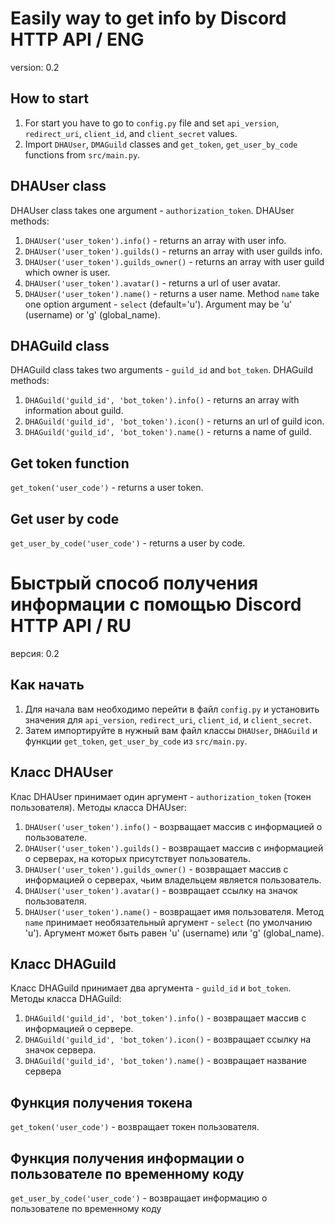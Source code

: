 # Easily way to get info by Discord HTTP API / ENG
version: 0.2

## How to start
1. For start you have to go to `config.py` file and set `api_version`, `redirect_uri`, `client_id`, and `client_secret` values.
2. Import `DHAUser`, `DMAGuild` classes and `get_token`, `get_user_by_code` functions from `src/main.py`.

## DHAUser class
DHAUser class takes one argument - `authorization_token`.
DHAUser methods:
1. `DHAUser('user_token').info()` - returns an array with user info.
2. `DHAUser('user_token').guilds()` - returns an array with user guilds info.
3. `DHAUser('user_token').guilds_owner()` - returns an array with user guild which owner is user.
4. `DHAUser('user_token').avatar()` - returns a url of user avatar.
5. `DHAUser('user_token').name()` - returns a user name. Method `name` take one option argument - `select` (default='u'). Argument may be 'u' (username) or 'g' (global_name).

## DHAGuild class
DHAGuild class takes two arguments - `guild_id` and `bot_token`.
DHAGuild methods:
1. `DHAGuild('guild_id', 'bot_token').info()` - returns an array with information about guild.
2. `DHAGuild('guild_id', 'bot_token').icon()` - returns an url of guild icon.
3. `DHAGuild('guild_id', 'bot_token').name()` - returns a name of guild.

## Get token function
`get_token('user_code')` - returns a user token.

## Get user by code
`get_user_by_code('user_code')` - returns a user by code.


# Быстрый способ получения информации с помощью Discord HTTP API / RU
версия: 0.2

## Как начать
1. Для начала вам необходимо перейти в файл `config.py` и установить значения для `api_version`, `redirect_uri`, `client_id`, и `client_secret`.
2. Затем импортируйте в нужный вам файл классы `DHAUser`, `DHAGuild` и функции `get_token`, `get_user_by_code` из `src/main.py`.

## Класс DHAUser
Клас DHAUser принимает один аргумент - `authorization_token` (токен пользователя).
Методы класса DHAUser:
1. `DHAUser('user_token').info()` - возрващает массив с информацией о пользователе.
2. `DHAUser('user_token').guilds()` - возвращает массив с информацией о серверах, на которых присутствует пользователь.
3. `DHAUser('user_token').guilds_owner()` - возвращает массив с информацией о серверах, чьим владельцем является пользователь.
4. `DHAUser('user_token').avatar()` - возвращает ссылку на значок пользователя.
5. `DHAUser('user_token').name()` - возвращает имя пользователя. Метод `name` принимает необязательный аргумент - `select` (по умолчанию 'u'). Аргумент может быть равен 'u' (username) или 'g' (global_name).

## Класс DHAGuild
Класс DHAGuild принимает два аргумента - `guild_id` и `bot_token`.
Методы класса DHAGuild:
1. `DHAGuild('guild_id', 'bot_token').info()` - возвращает массив с информацией о сервере.
2. `DHAGuild('guild_id', 'bot_token').icon()` - возвращает ссылку на значок сервера.
3. `DHAGuild('guild_id', 'bot_token').name()` - возвращает название сервера

## Функция получения токена
`get_token('user_code')` - возвращает токен пользователя.

## Функция получения информации о пользователе по временному коду
`get_user_by_code('user_code')` - возвращает информацию о пользователе по временному коду
